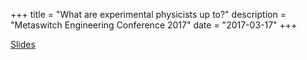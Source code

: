 +++
title = "What are experimental physicists up to?"
description = "Metaswitch Engineering Conference 2017"
date = "2017-03-17"
+++

[Slides](/experimental-physics-engconf2017)
